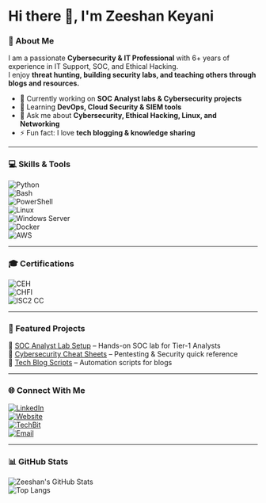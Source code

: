 # Hi there 👋, I'm Zeeshan Keyani  

### 🚀 About Me
I am a passionate **Cybersecurity & IT Professional** with 6+ years of experience in IT Support, SOC, and Ethical Hacking.  
I enjoy **threat hunting, building security labs, and teaching others through blogs and resources.**  

- 🔭 Currently working on **SOC Analyst labs & Cybersecurity projects**  
- 🌱 Learning **DevOps, Cloud Security & SIEM tools**  
- 💬 Ask me about **Cybersecurity, Ethical Hacking, Linux, and Networking**  
- ⚡ Fun fact: I love **tech blogging & knowledge sharing**  

---

### 💻 Skills & Tools
![Python](https://img.shields.io/badge/Python-3776AB?style=for-the-badge&logo=python&logoColor=white)  
![Bash](https://img.shields.io/badge/Bash-121011?style=for-the-badge&logo=gnu-bash&logoColor=white)  
![PowerShell](https://img.shields.io/badge/PowerShell-5391FE?style=for-the-badge&logo=powershell&logoColor=white)  
![Linux](https://img.shields.io/badge/Linux-FCC624?style=for-the-badge&logo=linux&logoColor=black)  
![Windows Server](https://img.shields.io/badge/Windows%20Server-0078D6?style=for-the-badge&logo=windows&logoColor=white)  
![Docker](https://img.shields.io/badge/Docker-2496ED?style=for-the-badge&logo=docker&logoColor=white)  
![AWS](https://img.shields.io/badge/AWS-FF9900?style=for-the-badge&logo=amazonaws&logoColor=white)  

---

### 🎓 Certifications
![CEH](https://img.shields.io/badge/CEH-Certified%20Ethical%20Hacker-red?style=for-the-badge&logo=hackaday&logoColor=white)  
![CHFI](https://img.shields.io/badge/CHFI-Computer%20Hacking%20Forensic%20Investigator-blue?style=for-the-badge&logo=security&logoColor=white)  
![ISC2 CC](https://img.shields.io/badge/ISC²-Certified%20in%20Cybersecurity-2E8B57?style=for-the-badge&logo=isc2&logoColor=white)  

---

### 📂 Featured Projects
🔹 [SOC Analyst Lab Setup](https://github.com/yourusername/soc-analyst-lab) – Hands-on SOC lab for Tier-1 Analysts  
🔹 [Cybersecurity Cheat Sheets](https://github.com/yourusername/cyber-cheatsheets) – Pentesting & Security quick reference  
🔹 [Tech Blog Scripts](https://github.com/yourusername/techblog-scripts) – Automation scripts for blogs  

---

### 🌐 Connect With Me
[![LinkedIn](https://img.shields.io/badge/LinkedIn-0A66C2?style=for-the-badge&logo=linkedin&logoColor=white)](https://www.linkedin.com/in/xeeshankeyani/)  
[![Website](https://img.shields.io/badge/MyDailyHealthyLife-34A853?style=for-the-badge&logo=google-chrome&logoColor=white)](https://www.mydailyhealthylife.com/)  
[![TechBit](https://img.shields.io/badge/TechBit.pk-000000?style=for-the-badge&logo=wordpress&logoColor=white)](https://www.techbit.pk/)  
[![Email](https://img.shields.io/badge/Email-D14836?style=for-the-badge&logo=gmail&logoColor=white)](mailto:xeeshankeyani@gmail.com)  

---

### 📊 GitHub Stats
![Zeeshan's GitHub Stats](https://github-readme-stats.vercel.app/api?username=yourusername&show_icons=true&theme=radical)  
![Top Langs](https://github-readme-stats.vercel.app/api/top-langs/?username=yourusername&layout=compact&theme=radical)  
